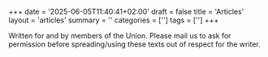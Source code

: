 +++
date = '2025-06-05T11:40:41+02:00'
draft = false
title = 'Articles'
layout = 'articles'
summary = ''
categories = ['']
tags = ['']
+++

Written for and by members of the Union. Please mail us to ask for permission before spreading/using these texts out of respect for the writer. 
